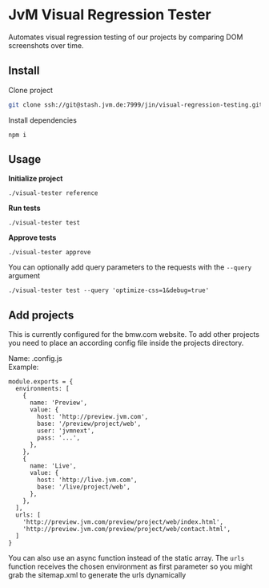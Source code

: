 # JvM Visual Regression Tester

Automates visual regression testing of our projects by comparing DOM screenshots over time.

## Install

Clone project
```sh
git clone ssh://git@stash.jvm.de:7999/jin/visual-regression-testing.git
```

Install dependencies
```
npm i
```

## Usage

**Initialize project**
```
./visual-tester reference
```

**Run tests**
```
./visual-tester test
```


**Approve tests**
```
./visual-tester approve
```

You can optionally add query parameters to the requests with the `--query` argument
```
./visual-tester test --query 'optimize-css=1&debug=true'
```

## Add projects
This is currently configured for the bmw.com website. To add other projects you need to place an according config file inside the projects directory.

Name: <project>.config.js<br>
Example:
```
module.exports = {
  environments: [
    {
      name: 'Preview',
      value: {
        host: 'http://preview.jvm.com',
        base: '/preview/project/web',
        user: 'jvmnext',
        pass: '...',
      },
    },
    {
      name: 'Live',
      value: {
        host: 'http://live.jvm.com',
        base: '/live/project/web',
      },
    },
  ],
  urls: [
    'http://preview.jvm.com/preview/project/web/index.html',
    'http://preview.jvm.com/preview/project/web/contact.html',
  ]
}
```

You can also use an async function instead of the static array. The `urls` function receives the chosen environment as first parameter so you might grab the sitemap.xml to generate the urls dynamically